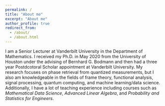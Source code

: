 ```yaml
---
permalink: /
title: "About me"
excerpt: "About me"
author_profile: true
redirect_from: 
  - /about/
  - /about.html
---
```


I am a Senior Lecturer at Vanderbilt University in the Department of Mathematics. I received my Ph.D. in May 2020 from the University of Houston under the advising of Bernhard G. Bodmann and then had a three year Postdcotoral Scholar appointment at Vanderbilt University. My research focuses on phase retrieval from quantized measurements, but I also am knowledgeable in the fields of frame theory, functional analysis, signal processing, quantum computing, and machine learning/data science. Additionally, I have a lot of teaching experience including courses such as _Mathematical Data Science_, _Advanced Linear Algebra_, and _Probability and Statistics for Engineers_.

